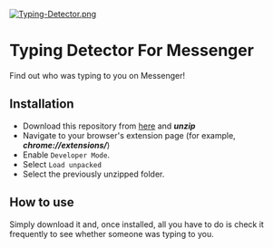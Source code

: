 [![Typing-Detector.png](https://i.postimg.cc/GhCKN7FZ/Copy-of-Typing-Detector.png)](https://postimg.cc/s1T5GJ0c)

# Typing Detector For Messenger

Find out who was typing to you on Messenger!

## Installation

- Download this repository from [here](https://github.com/jayremnt/Typing-Detector-For-Messenger/archive/refs/heads/master.zip) and _**unzip**_
- Navigate to your browser's extension page (for example, _**chrome://extensions/**_)
- Enable `Developer Mode`.
- Select `Load unpacked`
- Select the previously unzipped folder.

## How to use

Simply download it and, once installed, all you have to do is check it frequently to see whether someone was typing to you.

